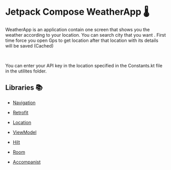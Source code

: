 # Jetpack Compose WeatherApp  🌡

WeatherApp is an application contain one screen that shows you the weather according to your location. You can search city that you want .
First time force you open Gps to get location after that location with its details will be saved (Cached)

<br/>

You can enter your API key in the location specified in the Constants.kt file in the utilites folder.



## Libraries 📚

* [Navigation](https://developer.android.com/jetpack/compose/navigation)

* [Retrofit](https://square.github.io/retrofit)

* [Location](https://developer.android.com/training/location)

* [ViewModel](https://developer.android.com/jetpack/compose/libraries#viewmodel)

* [Hilt](https://developer.android.com/training/dependency-injection/hilt-android)

* [Room](https://developer.android.com/jetpack/androidx/releases/room)

* [Accompanist](https://google.github.io/accompanist/insets/)

